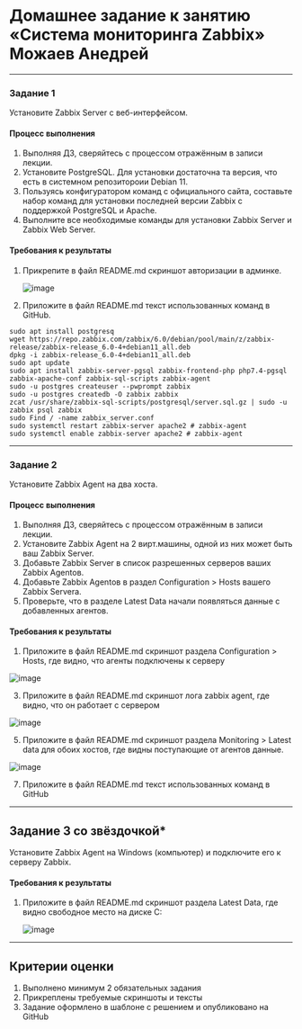 
# Домашнее задание к занятию «Система мониторинга Zabbix» Можаев Анедрей

---

### Задание 1 

Установите Zabbix Server с веб-интерфейсом.

#### Процесс выполнения
1. Выполняя ДЗ, сверяйтесь с процессом отражённым в записи лекции.
2. Установите PostgreSQL. Для установки достаточна та версия, что есть в системном репозитороии Debian 11.
3. Пользуясь конфигуратором команд с официального сайта, составьте набор команд для установки последней версии Zabbix с поддержкой PostgreSQL и Apache.
4. Выполните все необходимые команды для установки Zabbix Server и Zabbix Web Server.

#### Требования к результаты 
1. Прикрепите в файл README.md скриншот авторизации в админке.

   ![image](https://github.com/Hr0mi/Zabbix/assets/95475785/b6e81dea-4da0-4425-bbd7-fdadf3f6a011)

3. Приложите в файл README.md текст использованных команд в GitHub.

 ```
 sudo apt install postgresq
 wget https://repo.zabbix.com/zabbix/6.0/debian/pool/main/z/zabbix-release/zabbix-release_6.0-4+debian11_all.deb
 dpkg -i zabbix-release_6.0-4+debian11_all.deb
 sudo apt update
 sudo apt install zabbix-server-pgsql zabbix-frontend-php php7.4-pgsql zabbix-apache-conf zabbix-sql-scripts zabbix-agent
 sudo -u postgres createuser --pwprompt zabbix
 sudo -u postgres createdb -O zabbix zabbix
 zcat /usr/share/zabbix-sql-scripts/postgresql/server.sql.gz | sudo -u zabbix psql zabbix
 sudo Find / -name zabbix_server.conf
 sudo systemctl restart zabbix-server apache2 # zabbix-agent 
 sudo systemctl enable zabbix-server apache2 # zabbix-agent
```


---

### Задание 2 

Установите Zabbix Agent на два хоста.

#### Процесс выполнения
1. Выполняя ДЗ, сверяйтесь с процессом отражённым в записи лекции.
2. Установите Zabbix Agent на 2 вирт.машины, одной из них может быть ваш Zabbix Server.
3. Добавьте Zabbix Server в список разрешенных серверов ваших Zabbix Agentов.
4. Добавьте Zabbix Agentов в раздел Configuration > Hosts вашего Zabbix Servera.
5. Проверьте, что в разделе Latest Data начали появляться данные с добавленных агентов.

#### Требования к результаты 
1. Приложите в файл README.md скриншот раздела Configuration > Hosts, где видно, что агенты подключены к серверу

![image](https://github.com/Hr0mi/Zabbix/assets/95475785/a1b7781d-9ae9-44da-ad4d-21e59a760ed9)

3. Приложите в файл README.md скриншот лога zabbix agent, где видно, что он работает с сервером

![image](https://github.com/Hr0mi/Zabbix/assets/95475785/e8573587-f37f-4240-b4e6-d9f8aa60aa36)

   
5. Приложите в файл README.md скриншот раздела Monitoring > Latest data для обоих хостов, где видны поступающие от агентов данные.

![image](https://github.com/Hr0mi/Zabbix/assets/95475785/8f672895-0aec-4407-a7db-f5a19745c58e)

   
7. Приложите в файл README.md текст использованных команд в GitHub

---
## Задание 3 со звёздочкой*
Установите Zabbix Agent на Windows (компьютер) и подключите его к серверу Zabbix.

#### Требования к результаты 
1. Приложите в файл README.md скриншот раздела Latest Data, где видно свободное место на диске C:

   ![image](https://github.com/Hr0mi/Zabbix/assets/95475785/7ecff999-7a70-4400-ae3b-359ae66bc899)

--- 

## Критерии оценки

1. Выполнено минимум 2 обязательных задания
2. Прикреплены требуемые скриншоты и тексты 
3. Задание оформлено в шаблоне с решением и опубликовано на GitHub
